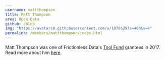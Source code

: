 ```yaml
---
username: mattthompson
title: Matt Thompson
area: Open Data
github: cblop
img: "https://avatars0.githubusercontent.com/u/1076629?s=460&v=4"
permalink: /members/mattthompson/index.html
---
```

Matt Thompson was one of Frictionless Data's [Tool Fund](http://toolfund.frictionlessdata.io) grantees in 2017. Read more about him [here](https://frictionlessdata.io/articles/matt-thompson/).

